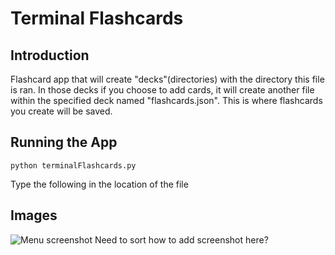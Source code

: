 # Terminal Flashcards

## Introduction

Flashcard app that will create "decks"(directories) with the directory
this file is ran. In those decks if you choose to add cards, it will
create another file within the specified deck named "flashcards.json".
This is where flashcards you create will be saved.

## Running the App

```
python terminalFlashcards.py
```
Type the following in the location of the file

## Images

![Menu screenshot]( https://imgur.com/a/9WXxIuJ "Menu screenshot")
Need to sort how to add screenshot here? 
